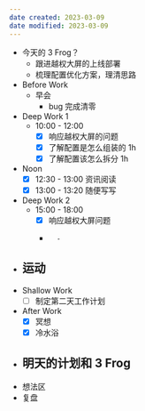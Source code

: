 ```yaml
---
date created: 2023-03-09 
date modified: 2023-03-09
---
```

- 今天的 3 Frog？
	- 跟进越权大屏的上线部署
	- 梳理配置优化方案，理清思路
- Before Work
	- 早会
		- bug 完成清零
- Deep Work 1
	- 10:00 - 12:00
		- [x] 响应越权大屏的问题
		- [x] 了解配置是怎么组装的 1h
		- [x] 了解配置该怎么拆分 1h
- Noon
	- [x] 12:30 - 13:00 资讯阅读
	- [x] 13:00 - 13:20 随便写写
- Deep Work 2
	- 15:00 - 18:00
		- [x] 响应越权大屏问题
		- ~~~~上午没搞完的事情继续
			- 
- 运动
	- 
- Shallow Work
	- [ ] 制定第二天工作计划
- After Work
	- [x] 冥想
	- [x] 冷水浴
- 明天的计划和 3 Frog
	- 
- 想法区
- 复盘
